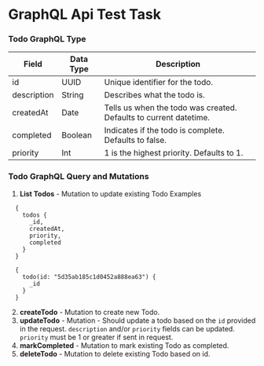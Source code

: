 # GraphQL Api Test Task

### Todo GraphQL Type

Field        | Data Type     | Description
------------ | ------------- | -------------
id           | UUID          | Unique identifier for the todo.
description  | String        | Describes what the todo is.
createdAt    | Date          | Tells us when the todo was created. Defaults to current datetime.
completed    | Boolean       | Indicates if the todo is complete. Defaults to false.
priority     | Int           | 1 is the highest priority. Defaults to 1.

### Todo GraphQL Query and Mutations

1. **List Todos** - Mutation to update existing Todo
Examples
```
  {
    todos {
      _id,
      createdAt,
      priority,
      completed
    }
  }
```
```
  {
    todo(id: "5d35ab185c1d0452a888ea63") {
      _id
    }
  }
```
2. **createTodo** - Mutation to create new Todo.
3. **updateTodo** - Mutation - Should update a todo based on the `id` provided in the request. `description` and/or `priority` fields can be updated. `priority` must be 1 or greater if sent in request.
4. **markCompleted** - Mutation to mark existing Todo as completed.
4. **deleteTodo** - Mutation to delete existing Todo based on id.


